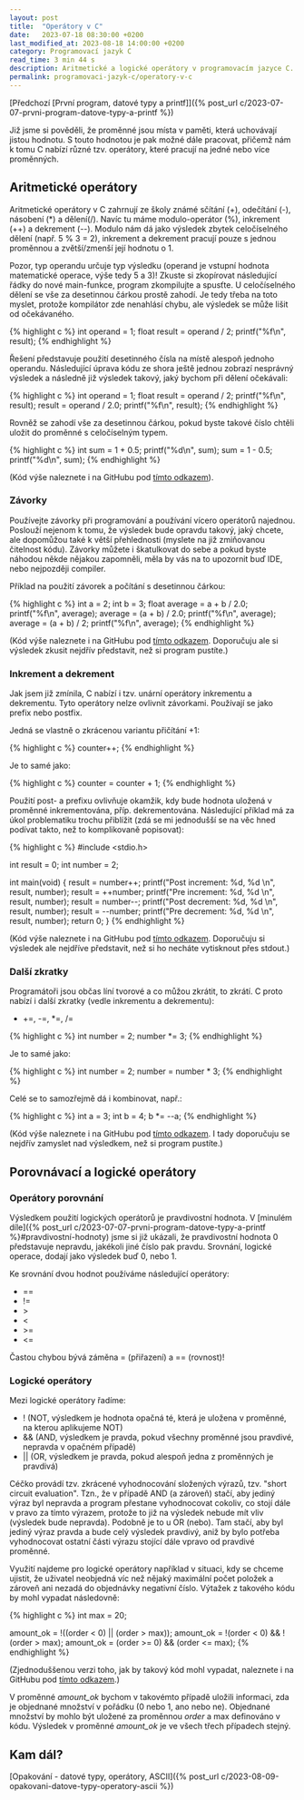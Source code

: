 ```yaml
---
layout: post
title:  "Operátory v C"
date:   2023-07-18 08:30:00 +0200
last_modified_at: 2023-08-18 14:00:00 +0200
category: Programovací jazyk C
read_time: 3 min 44 s
description: Aritmetické a logické operátory v programovacím jazyce C.
permalink: programovaci-jazyk-c/operatory-v-c
---
```


[Předchozí [První program, datové typy a printf]]({% post_url c/2023-07-07-prvni-program-datove-typy-a-printf %})

Již jsme si pověděli, že proměnné jsou místa v paměti, která uchovávají jistou hodnotu. S touto hodnotou je pak možné dále pracovat, přičemž nám k tomu C nabízí různé tzv. operátory, které pracují na jedné nebo více proměnných.

## Aritmetické operátory

Aritmetické operátory v C zahrnují ze školy známé sčítání (+), odečítání (-), násobení (*) a dělení(/). Navíc tu máme modulo-operátor (%), inkrement (++) a dekrement (--). Modulo nám dá jako výsledek zbytek celočíselného dělení (např. 5 % 3 = 2), inkrement a dekrement pracují pouze s jednou proměnnou a zvětší/zmenší její hodnotu o 1.

Pozor, typ operandu určuje typ výsledku (operand je vstupní hodnota matematické operace, výše tedy 5 a 3)! Zkuste si zkopírovat následující řádky do nové main-funkce, program zkompilujte a spusťte. U celočíselného dělení se vše za desetinnou čárkou prostě zahodí. Je tedy třeba na toto myslet, protože kompilátor zde nenahlásí chybu, ale výsledek se může lišit od očekávaného.

{% highlight c %}
int operand = 1;
float result = operand / 2;
printf("%f\n", result);
{% endhighlight %}

Řešení představuje použití desetinného čísla na místě alespoň jednoho operandu. Následující úprava kódu ze shora ještě jednou zobrazí nesprávný výsledek a následně již výsledek takový, jaký bychom při dělení očekávali:

{% highlight c %}
int operand = 1;
float result = operand / 2;
printf("%f\n", result);
result = operand / 2.0;
printf("%f\n", result);
{% endhighlight %}

Rovněž se zahodí vše za desetinnou čárkou, pokud byste takové číslo chtěli uložit do proměnné s celočíselným typem.

{% highlight c %}
int sum = 1 + 0.5;
printf("%d\n", sum);
sum = 1 - 0.5;
printf("%d\n", sum);
{% endhighlight %}

(Kód výše naleznete i na GitHubu pod [tímto odkazem](https://github.com/wild-karoline/C/blob/main/03_operatory-v-c/arithmetics.c)).

### Závorky

Používejte závorky při programování a používání vícero operátorů najednou. Poslouží nejenom k tomu, že výsledek bude opravdu takový, jaký chcete, ale dopomůžou také k větší přehlednosti (myslete na již zmiňovanou čitelnost kódu). Závorky můžete i škatulkovat do sebe a pokud byste náhodou někde nějakou zapomněli, měla by vás na to upozornit buď IDE, nebo nejpozději compiler.

Příklad na použití závorek a počítání s desetinnou čárkou:

{% highlight c %}
int a = 2;
int b = 3;
float average = a + b / 2.0;
printf("%f\n", average);
average = (a + b) / 2.0;
printf("%f\n", average);
average = (a + b) / 2;
printf("%f\n", average);
{% endhighlight %}

(Kód výše naleznete i na GitHubu pod [tímto odkazem](https://github.com/wild-karoline/C/blob/main/03_operatory-v-c/arithmetics.c). Doporučuju ale si výsledek zkusit nejdřív představit, než si program pustíte.)

### Inkrement a dekrement

Jak jsem již zmínila, C nabízí i tzv. unární operátory inkrementu a dekrementu. Tyto operátory nelze ovlivnit závorkami. Používají se jako prefix nebo postfix.

Jedná se vlastně o zkrácenou variantu přičítání +1:

{% highlight c %}
counter++;
{% endhighlight %}

Je to samé jako:

{% highlight c %}
counter = counter + 1;
{% endhighlight %}

Použití post- a prefixu ovlivňuje okamžik, kdy bude hodnota uložená v proměnné inkrementována, příp. dekrementována. Následující příklad má za úkol problematiku trochu přiblížit (zdá se mi jednodušší se na věc hned podívat takto, než to komplikovaně popisovat):

{% highlight c %}
#include <stdio.h>

int result = 0;
int number = 2;

int main(void)
{
  result = number++;
  printf("Post increment:	%d, %d \n", result, number);
  result = ++number;
  printf("Pre increment:	%d, %d \n", result, number);
  result = number--;
  printf("Post decrement:	%d, %d \n", result, number);
  result = --number;
  printf("Pre decrement:	%d, %d \n", result, number);
  return 0;
}
{% endhighlight %}

(Kód výše naleznete i na GitHubu pod [tímto odkazem](https://github.com/wild-karoline/C/blob/main/03_operatory-v-c/in-and-decrement.c). Doporučuju si výsledek ale nejdříve představit, než si ho necháte vytisknout přes stdout.)

### Další zkratky

Programátoři jsou občas líní tvorové a co můžou zkrátit, to zkrátí. C proto nabízí i další zkratky (vedle inkrementu a dekrementu):
- +=, -=, *=, /=

{% highlight c %}
int number = 2;
number *= 3;
{% endhighlight %}

Je to samé jako:

{% highlight c %}
int number = 2;
number = number * 3;
{% endhighlight %}

Celé se to samozřejmě dá i kombinovat, např.:

{% highlight c %}
int a = 3;
int b = 4;
b *= --a;
{% endhighlight %}

(Kód výše naleznete i na GitHubu pod [tímto odkazem](https://github.com/wild-karoline/C/blob/main/03_operatory-v-c/shorthand.c). I tady doporučuju se nejdřív zamyslet nad výsledkem, než si program pustíte.)

## Porovnávací a logické operátory

### Operátory porovnání

Výsledkem použití logických operátorů je pravdivostní hodnota. V [minulém díle]({% post_url c/2023-07-07-prvni-program-datove-typy-a-printf %}#pravdivostní-hodnoty) jsme si již ukázali, že pravdivostní hodnota 0 představuje nepravdu, jakékoli jiné číslo pak pravdu. Srovnání, logické operace, dodají jako výsledek buď 0, nebo 1.

Ke srovnání dvou hodnot používáme následující operátory:
- ==
- !=
- &gt;
- <
- &gt;=
- <=

Častou chybou bývá záměna = (přiřazení) a == (rovnost)!

### Logické operátory

Mezi logické operátory řadíme:
- ! (NOT, výsledkem je hodnota opačná té, která je uložena v proměnné, na kterou aplikujeme NOT)
- && (AND, výsledkem je pravda, pokud všechny proměnné jsou pravdivé, nepravda v opačném případě)
- &#124;&#124; (OR, výsledkem je pravda, pokud alespoň jedna z proměnných je pravdivá)

Céčko provádí tzv. zkrácené vyhodnocování složených výrazů, tzv. "short circuit evaluation". Tzn., že v případě AND (a zároveň) stačí, aby jediný výraz byl nepravda a program přestane vyhodnocovat cokoliv, co stojí dále v pravo za tímto výrazem, protože to již na výsledek nebude mít vliv (výsledek bude nepravda). Podobně je to u OR (nebo). Tam stačí, aby byl jediný výraz pravda a bude celý výsledek pravdivý, aniž by bylo potřeba vyhodnocovat ostatní části výrazu stojící dále vpravo od pravdivé proměnné.

Využití najdeme pro logické operátory například v situaci, kdy se chceme ujistit, že uživatel neobjedná víc než nějaký maximální počet položek a zároveň ani nezadá do objednávky negativní číslo. Výtažek z takového kódu by mohl vypadat následovně:

{% highlight c %}
int max = 20;

amount_ok = !((order < 0) || (order > max));
amount_ok = !(order < 0) && !(order > max);
amount_ok = (order >= 0) && (order <= max);
{% endhighlight %}

(Zjednoduššenou verzi toho, jak by takový kód mohl vypadat, naleznete i na GitHubu pod [tímto odkazem](https://github.com/wild-karoline/C/blob/main/03_operatory-v-c/logics.c).)

V proměnné *amount_ok* bychom v takovémto případě uložili informaci, zda je objednané množství v pořádku (0 nebo 1, ano nebo ne). Objednané množství by mohlo být uložené za proměnnou *order* a max definováno v kódu. Výsledek v proměnné *amount_ok* je ve všech třech případech stejný.

## Kam dál?

[Opakování - datové typy, operátory, ASCII]({% post_url c/2023-08-09-opakovani-datove-typy-operatory-ascii %})
